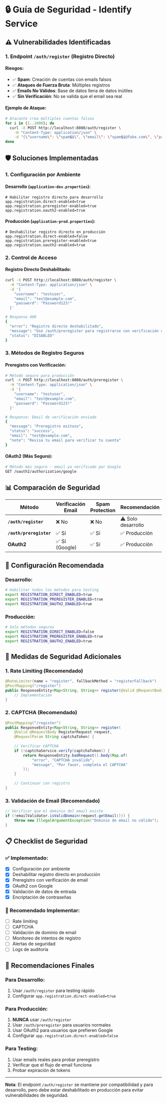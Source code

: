 # 🔒 Guía de Seguridad - Identify Service

## ⚠️ **Vulnerabilidades Identificadas**

### **1. Endpoint `/auth/register` (Registro Directo)**

#### **Riesgos:**
- ✅ **Spam**: Creación de cuentas con emails falsos
- ✅ **Ataques de Fuerza Bruta**: Múltiples registros
- ✅ **Emails No Válidos**: Base de datos llena de datos inútiles
- ✅ **Sin Verificación**: No se valida que el email sea real

#### **Ejemplo de Ataque:**
```bash
# Atacante crea múltiples cuentas falsas
for i in {1..1000}; do
  curl -X POST http://localhost:8080/auth/register \
    -H "Content-Type: application/json" \
    -d "{\"username\": \"spam$i\", \"email\": \"spam$i@fake.com\", \"password\": \"Password123!\"}"
done
```

## 🛡️ **Soluciones Implementadas**

### **1. Configuración por Ambiente**

#### **Desarrollo (`application-dev.properties`):**
```properties
# Habilitar registro directo para desarrollo
app.registration.direct-enabled=true
app.registration.preregister-enabled=true
app.registration.oauth2-enabled=true
```

#### **Producción (`application-prod.properties`):**
```properties
# Deshabilitar registro directo en producción
app.registration.direct-enabled=false
app.registration.preregister-enabled=true
app.registration.oauth2-enabled=true
```

### **2. Control de Acceso**

#### **Registro Directo Deshabilitado:**
```bash
curl -X POST http://localhost:8080/auth/register \
  -H "Content-Type: application/json" \
  -d '{
    "username": "testuser",
    "email": "test@example.com",
    "password": "Password123!"
  }'

# Response 400
{
  "error": "Registro directo deshabilitado",
  "message": "Use /auth/preregister para registrarse con verificación de email",
  "status": "DISABLED"
}
```

### **3. Métodos de Registro Seguros**

#### **Preregistro con Verificación:**
```bash
# Método seguro para producción
curl -X POST http://localhost:8080/auth/preregister \
  -H "Content-Type: application/json" \
  -d '{
    "username": "testuser",
    "email": "test@example.com",
    "password": "Password123!"
  }'

# Response: Email de verificación enviado
{
  "message": "Preregistro exitoso",
  "status": "success",
  "email": "test@example.com",
  "note": "Revisa tu email para verificar tu cuenta"
}
```

#### **OAuth2 (Más Seguro):**
```bash
# Método más seguro - email ya verificado por Google
GET /oauth2/authorization/google
```

## 📊 **Comparación de Seguridad**

| Método | Verificación Email | Spam Protection | Recomendación |
|--------|-------------------|-------------------|----------------|
| **`/auth/register`** | ❌ No | ❌ No | ⚠️ Solo desarrollo |
| **`/auth/preregister`** | ✅ Sí | ✅ Sí | ✅ Producción |
| **OAuth2** | ✅ Sí (Google) | ✅ Sí | ✅ Producción |

## 🔧 **Configuración Recomendada**

### **Desarrollo:**
```bash
# Habilitar todos los métodos para testing
export REGISTRATION_DIRECT_ENABLED=true
export REGISTRATION_PREREGISTER_ENABLED=true
export REGISTRATION_OAUTH2_ENABLED=true
```

### **Producción:**
```bash
# Solo métodos seguros
export REGISTRATION_DIRECT_ENABLED=false
export REGISTRATION_PREREGISTER_ENABLED=true
export REGISTRATION_OAUTH2_ENABLED=true
```

## 🚨 **Medidas de Seguridad Adicionales**

### **1. Rate Limiting (Recomendado)**
```java
@RateLimiter(name = "register", fallbackMethod = "registerFallback")
@PostMapping("/register")
public ResponseEntity<Map<String, String>> register(@Valid @RequestBody RegisterRequest request) {
    // Implementación
}
```

### **2. CAPTCHA (Recomendado)**
```java
@PostMapping("/register")
public ResponseEntity<Map<String, String>> register(
    @Valid @RequestBody RegisterRequest request,
    @RequestParam String captchaToken) {
    
    // Verificar CAPTCHA
    if (!captchaService.verify(captchaToken)) {
        return ResponseEntity.badRequest().body(Map.of(
            "error", "CAPTCHA inválido",
            "message", "Por favor, completa el CAPTCHA"
        ));
    }
    
    // Continuar con registro
}
```

### **3. Validación de Email (Recomendado)**
```java
// Verificar que el dominio del email existe
if (!emailValidator.isValidDomain(request.getEmail())) {
    throw new IllegalArgumentException("Dominio de email no válido");
}
```

## 📋 **Checklist de Seguridad**

### **✅ Implementado:**
- [x] Configuración por ambiente
- [x] Deshabilitar registro directo en producción
- [x] Preregistro con verificación de email
- [x] OAuth2 con Google
- [x] Validación de datos de entrada
- [x] Encriptación de contraseñas

### **🔄 Recomendado Implementar:**
- [ ] Rate limiting
- [ ] CAPTCHA
- [ ] Validación de dominio de email
- [ ] Monitoreo de intentos de registro
- [ ] Alertas de seguridad
- [ ] Logs de auditoría

## 🎯 **Recomendaciones Finales**

### **Para Desarrollo:**
1. Usar `/auth/register` para testing rápido
2. Configurar `app.registration.direct-enabled=true`

### **Para Producción:**
1. **NUNCA** usar `/auth/register`
2. Usar `/auth/preregister` para usuarios normales
3. Usar OAuth2 para usuarios que prefieren Google
4. Configurar `app.registration.direct-enabled=false`

### **Para Testing:**
1. Usar emails reales para probar preregistro
2. Verificar que el flujo de email funciona
3. Probar expiración de tokens

---

**Nota**: El endpoint `/auth/register` se mantiene por compatibilidad y para desarrollo, pero debe estar deshabilitado en producción para evitar vulnerabilidades de seguridad.

